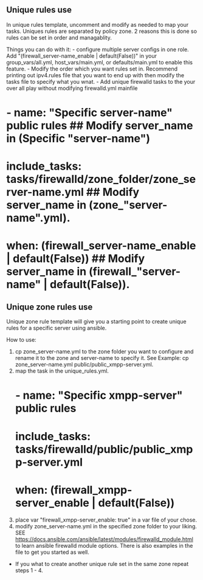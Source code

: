 Unique rules use
----------------

In unique rules template, uncomment and modify as needed to map your tasks. Uniques rules are separated by policy zone. 2 reasons this is done so rules can be set in order and managablity. 

Things you can do with it:
	- configure multiple server configs in one role. Add "(firewall_server-name_enable | default(False))" in your group_vars/all.yml, host_vars/main.yml, or defaults/main.yml to enable this feature.
	- Modify the order which you want rules set in. Recommend printing out ipv4.rules file that you want to end up with then modify the tasks file to specify what you wnat.
	- Add unique firewalld tasks to the your over all play without modifying firewalld.yml mainfile

# - name: "Specific server-name" public rules 							## Modify server_name in (Specific "server-name")
#   include_tasks: tasks/firewalld/zone_folder/zone_server-name.yml 	## Modify server_name in (zone_"server-name".yml).
#   when: (firewall_server-name_enable | default(False)) 				## Modify server_name in (firewall_"server-name" | default(False)).



Unique zone rules use
----------------------

Unique zone rule template will give you a starting point to create unique rules for a specific server using ansible.

How to use:
1. cp zone_server-name.yml to the zone folder you want to configure and rename it to the zone and server-name to specify it. See Example: cp zone_server-name.yml public/public_xmpp-server.yml.
2. map the task in the unique_rules.yml.
	# - name: "Specific xmpp-server" public rules 				
	#   include_tasks: tasks/firewalld/public/public_xmpp-server.yml 	
	#   when: (firewall_xmpp-server_enable | default(False))
3. place var "firewall_xmpp-server_enable: true" in a var file of your chose.
4. modify zone_server-name.yml in the specified zone folder to your liking. SEE https://docs.ansible.com/ansible/latest/modules/firewalld_module.html to learn ansible firewalld module options. There is also examples in the file to get you started as well.

- If you what to create another unique rule set in the same zone repeat steps 1 - 4. 
